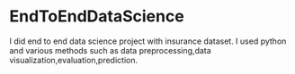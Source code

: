 # EndToEndDataScience
I did end to end data science project with insurance dataset.
I used python and various methods such as data preprocessing,data visualization,evaluation,prediction.

